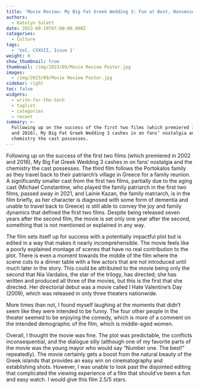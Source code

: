 ```yaml
---
title: 'Movie Review: My Big Fat Greek Wedding 3: Fun at Best, Nonsense at Worst'
authors:
  - Katelyn Sulett
date: 2023-09-19T07:00:00.000Z
categories:
  - Culture
tags:
  - 'Vol. CXXVII, Issue 1'
weight: 0
show_thumbnail: true
thumbnail: /img/2023/09/Movie Review Poster.jpg
images:
  - /img/2023/09/Movie Review Poster.jpg
sidebar: right
toc: false
widgets:
  - write-for-the-tech
  - taglist
  - categories
  - recent
summary: >-
  Following up on the success of the first two films (which premiered in 2002
  and 2016), My Big Fat Greek Wedding 3 cashes in on fans’ nostalgia and the
  chemistry the cast possesses.
---
```


Following up on the success of the first two films (which premiered in 2002 and 2016), My Big Fat Greek Wedding 3 cashes in on fans’ nostalgia and the chemistry the cast possesses. The third film follows the Portokalos family as they travel back to their patriarch’s village in Greece for a family reunion. A significantly smaller cast from the first two films, partially due to the aging cast (Michael Constantine, who played the family patriarch in the first two films, passed away in 2021, and Lainie Kazan, the family matriarch, is in the film briefly, as her character is diagnosed with some form of dementia and unable to travel back to Greece) is still able to convey the joy and family dynamics that defined the first two films. Despite being released seven years after the second film, the movie is set only one year after the second, something that is not mentioned or explained in any way.

The film sets itself up for success with a potentially impactful plot but is edited in a way that makes it nearly incomprehensible. The movie feels like a poorly explained montage of scenes that have no real contribution to the plot. There is even a moment towards the middle of the film where the scene cuts to a dinner table with a few actors that are not introduced until much later in the story. This could be attributed to the movie being only the second that Nia Vardalos, the star of the trilogy, has directed; she has written and produced all three of the movies, but this is the first that she directed. Her directorial debut was a movie called I Hate Valentine’s Day (2009), which was released in only three theaters nationwide.

More times than not, I found myself laughing at the moments that didn’t seem like they were intended to be funny. The four other people in the theater seemed to be enjoying the comedy, which is more of a comment on the intended demographic of the film, which is middle-aged women.

Overall, I thought the movie was fine. The plot was predictable, the conflicts inconsequential, and the dialogue silly (although one of my favorite parts of the movie was the young mayor who would say “Number one. The best!” repeatedly). The movie certainly gets a boost from the natural beauty of the Greek islands that provides an easy win on cinematography and establishing shots. However, I was unable to look past the disjointed editing that complicated the viewing experience of a film that should’ve been a fun and easy watch. I would give this film 2.5/5 stars.
